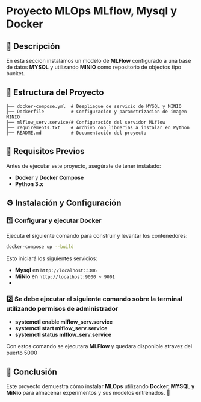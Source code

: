 # Proyecto MLOps MLflow, Mysql y Docker

## 📌 Descripción
En esta seccion instalamos  un modelo de **MLFlow** configurado a una base de datos **MYSQL** y utilizando **MINIO** como repositorio de objectos tipo bucket.

## 📁 Estructura del Proyecto
```
├── docker-compose.yml  # Despliegue de servicio de MYSQL y MINIO
├── Dockerfile          # Configuracion y parametrizacion de imagen MINIO
├── mlflow_serv.service/# Configuración del servidor MLflow
├── requirements.txt    # Archivo con librerias a instalar en Python
├── README.md           # Documentación del proyecto
```

## 🚀 Requisitos Previos
Antes de ejecutar este proyecto, asegúrate de tener instalado:
- **Docker** y **Docker Compose**
- **Python 3.x**

## ⚙️ Instalación y Configuración

### 1️⃣ **Configurar y ejecutar Docker**
Ejecuta el siguiente comando para construir y levantar los contenedores:
```sh
docker-compose up --build
```
Esto iniciará los siguientes servicios:
- **Mysql** en `http://localhost:3306`
- **MiNio** en `http://localhost:9000 ~ 9001`
-
### 2️⃣ **Se debe ejecutar el siguiente comando sobre la terminal utilizando permisos de administrador**
- **systemctl enable mlflow_serv.service**
- **systemctl start mlflow_serv.service**
- **systemctl status mlflow_serv.service**

Con estos comando se ejecutara **MLFlow** y quedara disponible atravez del puerto 5000

## 📌 Conclusión
Este proyecto demuestra cómo instalar **MLOps** utilizando **Docker, MYSQL y MiNio** para almacenar experimentos y sus modelos entrenados. 🚀

